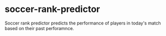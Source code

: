 # soccer-rank-predictor
Soccer rank predictor predicts the performance of players in today's match based on their past perforamnce.
